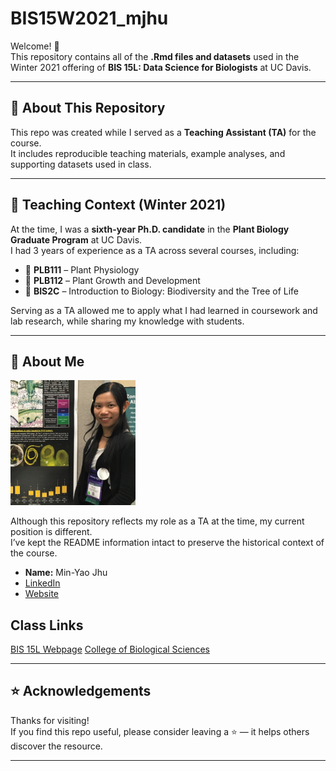 # BIS15W2021_mjhu

Welcome! 👋  
This repository contains all of the **.Rmd files and datasets** used in the Winter 2021 offering of **BIS 15L: Data Science for Biologists** at UC Davis.  

---

## 📘 About This Repository
This repo was created while I served as a **Teaching Assistant (TA)** for the course.  
It includes reproducible teaching materials, example analyses, and supporting datasets used in class.  

---

## 🏫 Teaching Context (Winter 2021)
At the time, I was a **sixth-year Ph.D. candidate** in the **Plant Biology Graduate Program** at UC Davis.  
I had 3 years of experience as a TA across several courses, including:  
- 🌱 **PLB111** – Plant Physiology  
- 🌱 **PLB112** – Plant Growth and Development  
- 🌱 **BIS2C** – Introduction to Biology: Biodiversity and the Tree of Life  

Serving as a TA allowed me to apply what I had learned in coursework and lab research, while sharing my knowledge with students.  

---

## 🙋 About Me

<img src="Image/2017_aspb.jpg" width="200">

Although this repository reflects my role as a TA at the time, my current position is different.  
I’ve kept the README information intact to preserve the historical context of the course.  

- **Name:** Min-Yao Jhu  
- [LinkedIn](www.linkedin.com/in/min-yao-jhu)
- [Website](https://www.minyaojhu.com/)

## Class Links  

[BIS 15L Webpage](https://jmledford3115.github.io/datascibiol/)
[College of Biological Sciences](https://biology.ucdavis.edu/)  

---

## ⭐ Acknowledgements
Thanks for visiting!  
If you find this repo useful, please consider leaving a ⭐ — it helps others discover the resource.  

---

